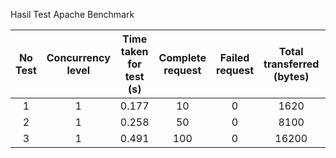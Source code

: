 Hasil Test Apache Benchmark

**No Test**|**Concurrency level**|**Time taken for test (s)**|**Complete request**|**Failed request**|**Total transferred (bytes)**|**Request per second (#/sec)**|**Time per request (ms)**|**Transfer rate (Kbytes/sec)**
:-----:|:-----:|:-----:|:-----:|:-----:|:-----:|:-----:|:-----:|:-----:
1|1|0.177|10|0|1620|56.47|17.708|8.93
2|1|0.258|50|0|8100|193.61|5.165|30.63
3|1|0.491|100|0|16200|203.8|4.907|32.24
